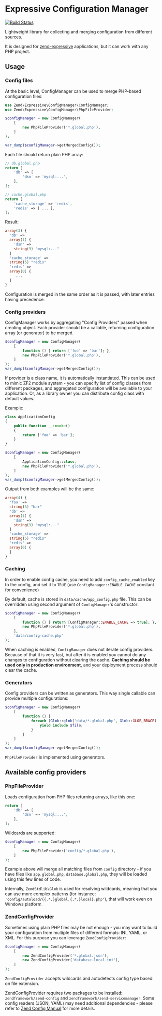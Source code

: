 Expressive Configuration Manager
================================

[![Build Status](https://travis-ci.org/mtymek/expressive-config-manager.svg?branch=master)](https://travis-ci.org/mtymek/expressive-config-manager)

Lightweight library for collecting and merging configuration from different sources. 

It is designed for [zend-expressive](https://github.com/zendframework/zend-expressive) 
applications, but it can work with any PHP project.
 
Usage
-----

### Config files

At the basic level, ConfigManager can be used to merge PHP-based configuration files: 

```php
use Zend\Expressive\ConfigManager\ConfigManager;
use Zend\Expressive\ConfigManager\PhpFileProvider;

$configManager = new ConfigManager(
    [
        new PhpFileProvider('*.global.php'),
    ]
);

var_dump($configManager->getMergedConfig());
```

Each file should return plain PHP array:

```php
// db.global.php
return [
    'db' => [
        'dsn' => 'mysql:...',
    ],    
];

// cache.global.php
return [
    'cache_storage' => 'redis',
    'redis' => [ ... ],
];
```

Result:

```php
array(3) {
  'db' =>
  array(1) {
    'dsn' =>
    string(9) "mysql:..."
  }
  'cache_storage' =>
  string(5) "redis"
  'redis' =>
  array(0) {
     ...
  }
}
```

Configuration is merged in the same order as it is passed, with later entries having precedence.

### Config providers

ConfigManager works by aggregating "Config Providers" passed when creating object. 
Each provider should be a callable, returning configuration array  (or generator) 
to be merged.

```php
$configManager = new ConfigManager(
    [
        function () { return ['foo' => 'bar']; },
        new PhpFileProvider('*.global.php'),
    ]
);
var_dump($configManager->getMergedConfig());
```

If provider is a class name, it is automatically instantiated. This can be used to mimic
ZF2 module system - you can specify list of config classes from different packages,
and aggregated configuration will be available to your application. Or, as a library
owner you can distribute config class with default values.

Example:

```php
class ApplicationConfig
{
    public function __invoke()
    {
        return ['foo' => 'bar'];
    }
}

$configManager = new ConfigManager(
    [
        ApplicationConfig::class,
        new PhpFileProvider('*.global.php'),
    ]
);
var_dump($configManager->getMergedConfig());
```

Output from both examples will be the same:

```php
array(4) {
  'foo' =>
  string(3) "bar"
  'db' =>
  array(1) {
    'dsn' =>
    string(9) "mysql:..."
  }
  'cache_storage' =>
  string(5) "redis"
  'redis' =>
  array(0) {
  }
}
```

### Caching

In order to enable config cache, you need to add `config_cache_enabled` key to the config,
and set it to `TRUE` (use `ConfigManager::ENABLE_CACHE` constant for convenience)

By default, cache is stored in `data/cache/app_config.php` file. This can be overridden
using second argument of `ConfigManager`'s constructor:

```php
$configManager = new ConfigManager(
    [
        function () { return [ConfigManager::ENABLE_CACHE => true]; },
        new PhpFileProvider('*.global.php'),
    ],
    'data/config-cache.php'
);
```

When caching is enabled, `ConfigManager` does not iterate config providers. Because of that
it is very fast, but after it is enabled you cannot do any changes to configuration without
clearing the cache. **Caching should be used only in production environment**, and your 
deployment process should clear the cache.

### Generators

Config providers can be written as generators. This way single callable can provide 
multiple configurations:

```php
$configManager = new ConfigManager(
    [
        function () { 
            foreach (Glob::glob('data/*.global.php', Glob::GLOB_BRACE) as $file) {
                yield include $file;
            } 
        }        
    ]
);
var_dump($configManager->getMergedConfig());
```

`PhpFileProvider` is implemented using generators.


Available config providers
--------------------------

### PhpFileProvider
 
Loads configuration from PHP files returning arrays, like this one:
```php
return [
    'db' => [
        'dsn' => 'mysql:...',
    ],    
];
```

Wildcards are supported:  

```php
$configManager = new ConfigManager(
    [
        new PhpFileProvider('config/*.global.php'),        
    ]
);
```

Example above will merge all matching files from `config` directory - if you have 
files like `app.global.php`, `database.global.php`, they will be loaded using this few 
lines of code.

Internally, `ZendStdlib\Glob` is used for resolving wildcards, meaning that you can 
use more complex patterns (for instance: `'config/autoload/{{,*.}global,{,*.}local}.php'`), 
that will work even on Windows platform. 
    
### ZendConfigProvider

Sometimes using plain PHP files may be not enough - you may want to build your configuration 
from multiple files of different formats: INI, YAML, or XML. For this purpose you can 
leverage `ZendConfigProvider`:

```php
$configManager = new ConfigManager(
    [
        new ZendConfigProvider('*.global.json'),
        new ZendConfigProvider('database.local.ini'),
    ]
);
```

`ZendConfigProvider` accepts wildcards and autodetects config type based on file extension. 

ZendConfigProvider requires two packages to be installed: `zendframework/zend-config` and 
`zendframework/zend-servicemanager`. Some config readers (JSON, YAML) may need additional
dependencies - please refer to [Zend Config Manual](http://framework.zend.com/manual/current/en/index.html#zend-config)
for more details.
